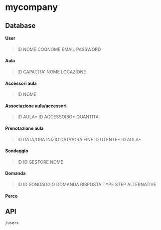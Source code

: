 # mycompany

## Database

#### User
> ID
> NOME
> COGNOME
> EMAIL
> PASSWORD

#### Aula

> ID
> CAPACITA'
> NOME
> LOCAZIONE

#### Accessori aula

> ID
> NOME

#### Associazione aula/accessori

> ID AULA*
> ID ACCESSORIO*
> QUANTITA'

#### Prenotazione aula

> ID
> DATA/ORA INIZIO
> DATA/ORA FINE
> ID UTENTE*
> ID AULA*

#### Sondaggio

> ID
> ID GESTORE
> NOME

#### Domanda

> ID
> ID SONDAGGIO
> DOMANDA
> RISPOSTA
> TYPE
> STEP
> ALTERNATIVE

#### Perco

## API
    /users



<!--stackedit_data:
eyJoaXN0b3J5IjpbNTUxMjE3NzY0LC01ODMwNjIyMDgsLTg2Nj
U4NDc2Nyw5NjIzOTE4NDMsMTM3MzI4NzcyOSwxMTM1NzA3ODI3
LC0xNjI5ODUwNTY3LDgwNjg1MzE3NF19
-->